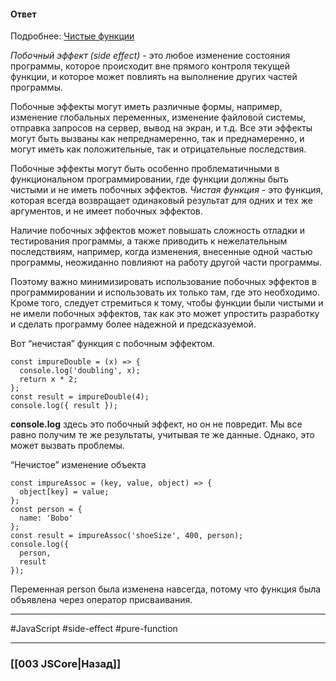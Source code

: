 #### Ответ

Подробнее: [Чистые функции](https://habr.com/ru/post/437512/)

*Побочный эффект (side effect)* - это любое изменение состояния программы, которое происходит вне прямого контроля текущей функции, и которое может повлиять на выполнение других частей программы.

Побочные эффекты могут иметь различные формы, например, изменение глобальных переменных, изменение файловой системы, отправка запросов на сервер, вывод на экран, и т.д. Все эти эффекты могут быть вызваны как непреднамеренно, так и преднамеренно, и могут иметь как положительные, так и отрицательные последствия.

Побочные эффекты могут быть особенно проблематичными в функциональном программировании, где функции должны быть чистыми и не иметь побочных эффектов. *Чистая функция* - это функция, которая всегда возвращает одинаковый результат для одних и тех же аргументов, и не имеет побочных эффектов.

Наличие побочных эффектов может повышать сложность отладки и тестирования программы, а также приводить к нежелательным последствиям, например, когда изменения, внесенные одной частью программы, неожиданно повлияют на работу другой части программы.

Поэтому важно минимизировать использование побочных эффектов в программировании и использовать их только там, где это необходимо. Кроме того, следует стремиться к тому, чтобы функции были чистыми и не имели побочных эффектов, так как это может упростить разработку и сделать программу более надежной и предсказуемой.

Вот “нечистая” функция с побочным эффектом.  

```
const impureDouble = (x) => {
  console.log('doubling', x);
  return x * 2;
};
const result = impureDouble(4);
console.log({ result });
```

**console.log** здесь это побочный эффект, но он не повредит. Мы все равно получим те же результаты, учитывая те же данные. Однако, это может вызвать проблемы.  

“Нечистое” изменение объекта  

```
const impureAssoc = (key, value, object) => {
  object[key] = value;
};
const person = {
  name: 'Bobo'
};
const result = impureAssoc('shoeSize', 400, person);
console.log({
  person,
  result
});
```

Переменная person была изменена навсегда, потому что функция была объявлена через оператор присваивания.

___
#JavaScript #side-effect #pure-function 

___

### [[003 JSCore|Назад]]